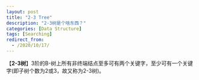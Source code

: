 ```yaml
---
layout: post
title: "2-3 Tree"
description: "2-3树是个啥东西？"
categories: [Data Structure]
tags: [Searching]
redirect_from:
  - /2020/10/17/
---
```




【**2-3树**】3阶的B-树上所有非终端结点至多可有两个关键字，至少可有一个关键字(即子树个数为2或3，故又称为2-3树)。

